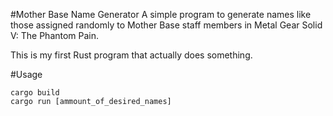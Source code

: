 #Mother Base Name Generator
A simple program to generate names like those assigned randomly to Mother Base staff members in Metal Gear Solid V: The Phantom Pain.

This is my first Rust program that actually does something.

#Usage
```
cargo build
cargo run [ammount_of_desired_names]
```
